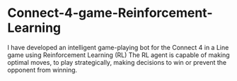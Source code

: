 # Connect-4-game-Reinforcement-Learning
I have developed an intelligent game-playing bot for the Connect 4 in a Line game using Reinforcement Learning (RL)  The RL agent is capable of making optimal moves, to play strategically, making decisions to win or prevent the opponent from winning.
